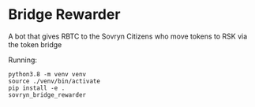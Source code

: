 Bridge Rewarder
===============

A bot that gives RBTC to the Sovryn Citizens who move tokens to RSK via the token bridge

Running:

```
python3.8 -m venv venv
source ./venv/bin/activate
pip install -e .
sovryn_bridge_rewarder
```
